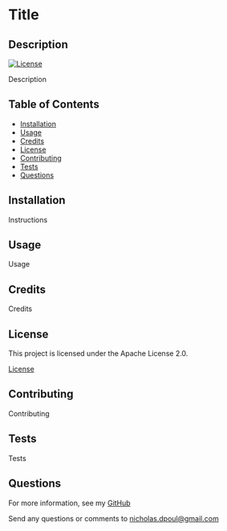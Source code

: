 # Title
  ## Description
  [![License](https://img.shields.io/badge/License-Apache_2.0-blue.svg)](https://opensource.org/licenses/Apache-2.0)

  Description

  ## Table of Contents

  * [Installation](#installation)
  * [Usage](#usage)
  * [Credits](#credits)
  * [License](#license)
  * [Contributing](#contributing)
  * [Tests](#tests)
  * [Questions](#questions)

  ## Installation

  Instructions

  ## Usage

  Usage

  ## Credits

  Credits

  ## License

  
  This project is licensed under the Apache License 2.0.

  [License](https://opensource.org/licenses/Apache-2.0)

  ## Contributing

  Contributing

  ## Tests

  Tests

  ## Questions

  For more information, see my [GitHub](https://github.com/42Salokin)

  Send any questions or comments to nicholas.dpoul@gmail.com
